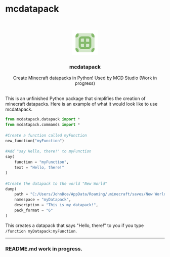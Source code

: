 # mcdatapack

<!-- PROJECT LOGO -->
<br />
<p align="center">
  <a href="https://github.com/Yekc/mcdatapack">
    <img src="images/logo.png" alt="Logo" width="80" height="80">
  </a>

  <h3 align="center">mcdatapack</h3>

  <p align="center">
    Create Minecraft datapacks in Python!
    Used by MCD Studio (Work in progress)
    <br />
    <br />
  </p>
</p>

This is an unfinished Python package that simplifies the creation of minecraft datapacks.
Here is an example of what it would look like to use mcdatapack.
```python
from mcdatapack.datapack import *
from mcdatapack.commands import *

#Create a function called myFunction
new_function("myFunction")

#Add "say Hello, there!" to myFunction
say(
	function = "myFunction", 
	text = "Hello, there!"
)

#Create the datapack to the world "New World"
dump(
	path = "C:/Users/JohnDoe/AppData/Roaming/.minecraft/saves/New World/datapacks)", 
	namespace = "myDatapack", 
	description = "This is my datapack!", 
	pack_format = "6"
)
```
This creates a datapack that says "Hello, there!" to you if you type `/function myDatapack:myFunction`.

---
### README.md work in progress.
